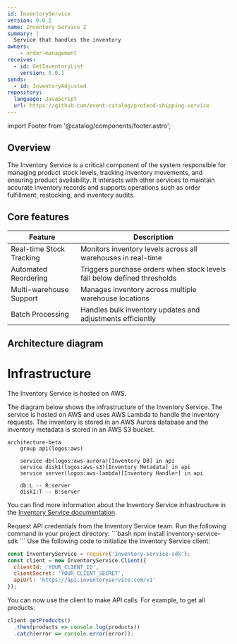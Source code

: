 ```yaml
---
id: InventoryService
version: 0.0.2
name: Inventory Service 2
summary: |
  Service that handles the inventory
owners:
    - order-management
receives:
  - id: GetInventoryList
    version: 0.0.1
sends:
  - id: InventoryAdjusted
repository:
  language: JavaScript
  url: https://github.com/event-catalog/pretend-shipping-service
---
```


import Footer from '@catalog/components/footer.astro';



## Overview

The Inventory Service is a critical component of the system responsible for managing product stock levels, tracking inventory movements, and ensuring product availability. It interacts with other services to maintain accurate inventory records and supports operations such as order fulfillment, restocking, and inventory audits.

<Tiles >
    <Tile icon="DocumentIcon" href={`/docs/services/${frontmatter.id}/${frontmatter.version}/changelog`}  title="View the changelog" description="Want to know the history of this service? View the change logs" />
    <Tile icon="UserGroupIcon" href="/docs/teams/full-stack" title="Contact the team" description="Any questions? Feel free to contact the owners" />
    <Tile icon="BoltIcon" href={`/visualiser/services/${frontmatter.id}/${frontmatter.version}`} title={`Sends ${frontmatter.sends.length} messages`} description="This service sends messages to downstream consumers" />
    <Tile icon="BoltIcon"  href={`/visualiser/services/${frontmatter.id}/${frontmatter.version}`} title={`Receives ${frontmatter.receives.length} messages`} description="This service receives messages from other services" />
</Tiles>

## Core features

| Feature | Description |
|---------|-------------|
| Real-time Stock Tracking | Monitors inventory levels across all warehouses in real-time |
| Automated Reordering | Triggers purchase orders when stock levels fall below defined thresholds |
| Multi-warehouse Support | Manages inventory across multiple warehouse locations |
| Batch Processing | Handles bulk inventory updates and adjustments efficiently |

## Architecture diagram

<NodeGraph title="Hello world" />

<MessageTable format="all" limit={4} />

# Infrastructure

The Inventory Service is hosted on AWS.

The diagram below shows the infrastructure of the Inventory Service. The service is hosted on AWS and uses AWS Lambda to handle the inventory requests. The inventory is stored in an AWS Aurora database and the inventory metadata is stored in an AWS S3 bucket.

```mermaid
architecture-beta
    group api(logos:aws)

    service db(logos:aws-aurora)[Inventory DB] in api
    service disk1(logos:aws-s3)[Inventory Metadata] in api
    service server(logos:aws-lambda)[Inventory Handler] in api

    db:L -- R:server
    disk1:T -- B:server
```

You can find more information about the Inventory Service infrastructure in the [Inventory Service documentation](https://github.com/event-catalog/pretend-shipping-service/blob/main/README.md).



<Steps title="How to connect to Inventory Service">
  <Step title="Obtain API credentials">
    Request API credentials from the Inventory Service team.
  </Step>
  <Step title="Install the SDK">
    Run the following command in your project directory:
    ```bash
    npm install inventory-service-sdk
    ```
  </Step>
  <Step title="Initialize the client">
  Use the following code to initialize the Inventory Service client:

  ```js
  const InventoryService = require('inventory-service-sdk');
  const client = new InventoryService.Client({
    clientId: 'YOUR_CLIENT_ID',
    clientSecret: 'YOUR_CLIENT_SECRET',
    apiUrl: 'https://api.inventoryservice.com/v1'
  });
```
  </Step>
  <Step title="Make API calls">
  
  You can now use the client to make API calls. For example, to get all products:

  ```js
  client.getProducts()
    .then(products => console.log(products))
    .catch(error => console.error(error));
  ```
  </Step>
</Steps>

<Footer />